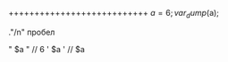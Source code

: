 <?php
    echo 'hello world';
?>

+++++++++++++++++++++++++++
$a = 6;
var_dump($a);

."/n"    пробел

" $a "  // 6
' $a '  // $a